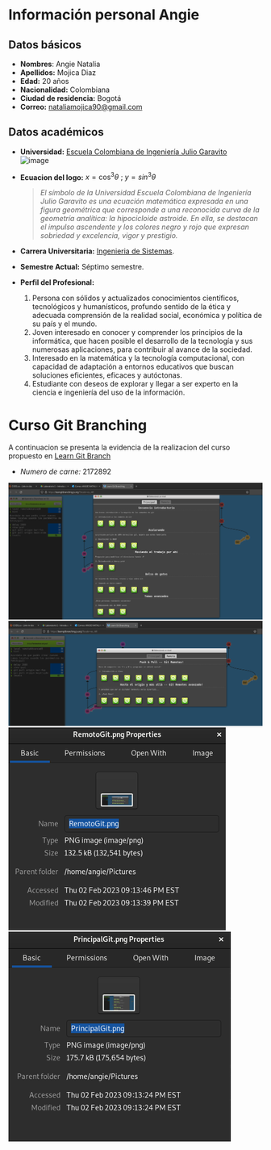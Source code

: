 # **Información personal Angie**
## **Datos básicos**
* **Nombres**: Angie Natalia 
* **Apellidos:** Mojica Diaz
* **Edad:** 20 años
* **Nacionalidad:** Colombiana
* **Ciudad de residencia:** Bogotá
* **Correo:** [nataliamojica90@gmail.com](mailto:nataliamojica90@gmail.com)
## **Datos académicos**
* **Universidad:** [Escuela Colombiana de Ingeniería Julio Garavito](https://www.escuelaing.edu.co/es/)\
    ![image](https://user-images.githubusercontent.com/99996670/215300944-b45011ca-4af1-4868-90a8-c7e64f592406.png)
* **Ecuacion del logo:** 
    $x = \cos^3\theta\:;\:y=sin^3\theta$
    > _El símbolo de la Universidad Escuela Colombiana de Ingeniería Julio Garavito es una ecuación matemática expresada en una figura geométrica que corresponde a una reconocida curva de la geometría analítica: la hipocicloide astroide. En ella, se destacan el impulso ascendente y los colores negro y rojo que expresan sobriedad y excelencia, vigor y prestigio._
* **Carrera Universitaria:** [Ingenieria de Sistemas]((https://www.escuelaing.edu.co/es/programas/ingenieria-de-sistemas/)).
* **Semestre Actual:** Séptimo semestre.
* **Perfil del Profesional:**

    1. Persona con sólidos y actualizados conocimientos científicos, tecnológicos y humanísticos, profundo sentido de la ética y adecuada comprensión de la realidad social, económica y política de su país y el mundo. 
    2. Joven interesado en conocer y comprender los principios de la informática, que hacen posible el desarrollo de la tecnología y sus numerosas aplicaciones, para contribuir al avance de la sociedad. 
    3. Interesado en la matemática y la tecnología computacional, con capacidad de adaptación a entornos educativos que buscan soluciones eficientes, eficaces y autóctonas. 
    4. Estudiante con deseos de explorar y llegar a ser experto en la ciencia e ingeniería del uso de la información. 
# **Curso Git Branching**
A continuacion se presenta la evidencia de la realizacion del curso propuesto en [Learn Git Branch](https://learngitbranching.js.org/)
* *Numero de carne:* 2172892

![Parte 1](../Images/PrincipalGit.png)\
![Parte 2](../Images/RemotoGit.png)\
![Propiedades 1](../Images/PropertiesPhoto.png)\
![Propiedades 2](../Images/PropertiesPhoto2.png)